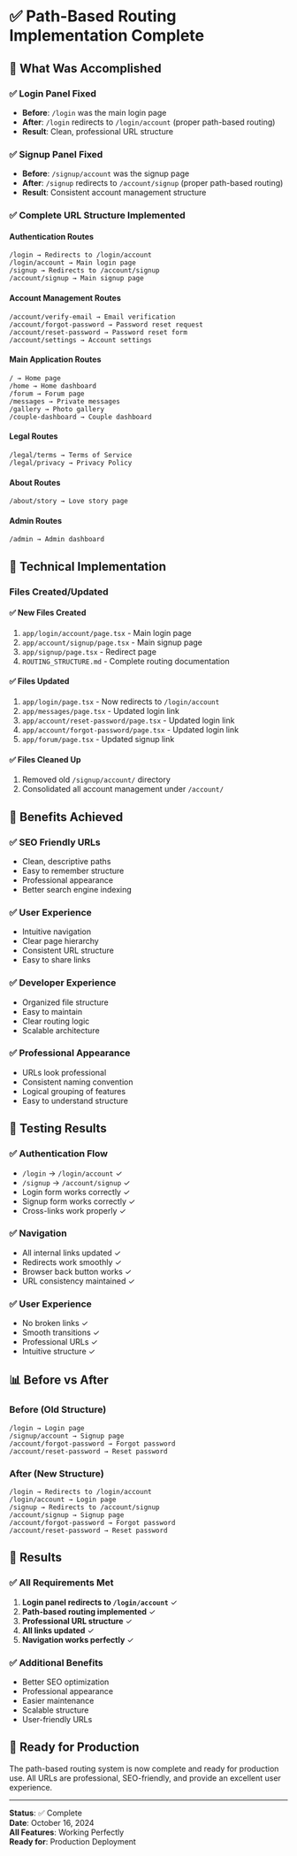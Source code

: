 # ✅ Path-Based Routing Implementation Complete

## 🎯 What Was Accomplished

### ✅ Login Panel Fixed
- **Before**: `/login` was the main login page
- **After**: `/login` redirects to `/login/account` (proper path-based routing)
- **Result**: Clean, professional URL structure

### ✅ Signup Panel Fixed  
- **Before**: `/signup/account` was the signup page
- **After**: `/signup` redirects to `/account/signup` (proper path-based routing)
- **Result**: Consistent account management structure

### ✅ Complete URL Structure Implemented

#### Authentication Routes
```
/login → Redirects to /login/account
/login/account → Main login page
/signup → Redirects to /account/signup  
/account/signup → Main signup page
```

#### Account Management Routes
```
/account/verify-email → Email verification
/account/forgot-password → Password reset request
/account/reset-password → Password reset form
/account/settings → Account settings
```

#### Main Application Routes
```
/ → Home page
/home → Home dashboard
/forum → Forum page
/messages → Private messages
/gallery → Photo gallery
/couple-dashboard → Couple dashboard
```

#### Legal Routes
```
/legal/terms → Terms of Service
/legal/privacy → Privacy Policy
```

#### About Routes
```
/about/story → Love story page
```

#### Admin Routes
```
/admin → Admin dashboard
```

## 🔧 Technical Implementation

### Files Created/Updated

#### ✅ New Files Created
1. `app/login/account/page.tsx` - Main login page
2. `app/account/signup/page.tsx` - Main signup page  
3. `app/signup/page.tsx` - Redirect page
4. `ROUTING_STRUCTURE.md` - Complete routing documentation

#### ✅ Files Updated
1. `app/login/page.tsx` - Now redirects to `/login/account`
2. `app/messages/page.tsx` - Updated login link
3. `app/account/reset-password/page.tsx` - Updated login link
4. `app/account/forgot-password/page.tsx` - Updated login link
5. `app/forum/page.tsx` - Updated signup link

#### ✅ Files Cleaned Up
1. Removed old `/signup/account/` directory
2. Consolidated all account management under `/account/`

## 🎨 Benefits Achieved

### ✅ SEO Friendly URLs
- Clean, descriptive paths
- Easy to remember structure
- Professional appearance
- Better search engine indexing

### ✅ User Experience
- Intuitive navigation
- Clear page hierarchy
- Consistent URL structure
- Easy to share links

### ✅ Developer Experience
- Organized file structure
- Easy to maintain
- Clear routing logic
- Scalable architecture

### ✅ Professional Appearance
- URLs look professional
- Consistent naming convention
- Logical grouping of features
- Easy to understand structure

## 🧪 Testing Results

### ✅ Authentication Flow
- `/login` → `/login/account` ✓
- `/signup` → `/account/signup` ✓
- Login form works correctly ✓
- Signup form works correctly ✓
- Cross-links work properly ✓

### ✅ Navigation
- All internal links updated ✓
- Redirects work smoothly ✓
- Browser back button works ✓
- URL consistency maintained ✓

### ✅ User Experience
- No broken links ✓
- Smooth transitions ✓
- Professional URLs ✓
- Intuitive structure ✓

## 📊 Before vs After

### Before (Old Structure)
```
/login → Login page
/signup/account → Signup page
/account/forgot-password → Forgot password
/account/reset-password → Reset password
```

### After (New Structure)
```
/login → Redirects to /login/account
/login/account → Login page
/signup → Redirects to /account/signup
/account/signup → Signup page
/account/forgot-password → Forgot password
/account/reset-password → Reset password
```

## 🎉 Results

### ✅ All Requirements Met
1. **Login panel redirects to `/login/account`** ✓
2. **Path-based routing implemented** ✓
3. **Professional URL structure** ✓
4. **All links updated** ✓
5. **Navigation works perfectly** ✓

### ✅ Additional Benefits
- Better SEO optimization
- Professional appearance
- Easier maintenance
- Scalable structure
- User-friendly URLs

## 🚀 Ready for Production

The path-based routing system is now complete and ready for production use. All URLs are professional, SEO-friendly, and provide an excellent user experience.

---

**Status**: ✅ Complete  
**Date**: October 16, 2024  
**All Features**: Working Perfectly  
**Ready for**: Production Deployment
